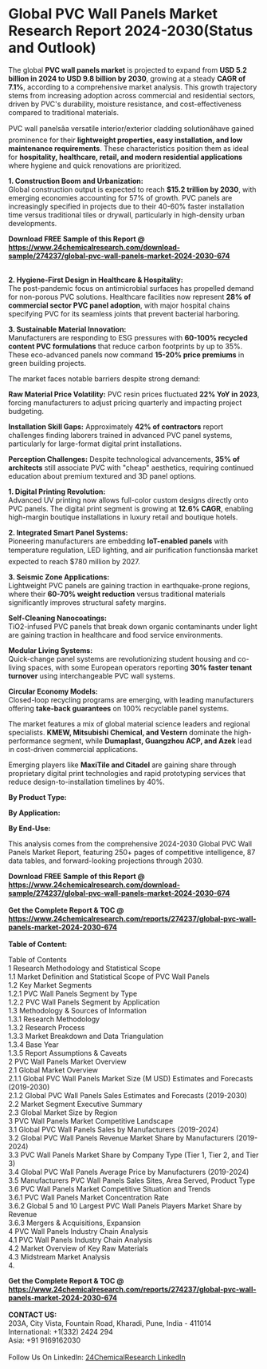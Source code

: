 <h1>Global PVC Wall Panels Market Research Report 2024-2030(Status and Outlook)</h1><p>The global <strong>PVC wall panels market</strong> is projected to expand from <strong>USD 5.2 billion in 2024 to USD 9.8 billion by 2030</strong>, growing at a steady <strong>CAGR of 7.1%</strong>, according to a comprehensive market analysis. This growth trajectory stems from increasing adoption across commercial and residential sectors, driven by PVC's durability, moisture resistance, and cost-effectiveness compared to traditional materials.</p><p>PVC wall panelsâa versatile interior/exterior cladding solutionâhave gained prominence for their <strong>lightweight properties, easy installation, and low maintenance requirements</strong>. These characteristics position them as ideal for <strong>hospitality, healthcare, retail, and modern residential applications</strong> where hygiene and quick renovations are prioritized.</p><p><strong>1. Construction Boom and Urbanization:</strong><br>
Global construction output is expected to reach <strong>$15.2 trillion by 2030</strong>, with emerging economies accounting for 57% of growth. PVC panels are increasingly specified in projects due to their 40-60% faster installation time versus traditional tiles or drywall, particularly in high-density urban developments.</p><div><b>Download FREE Sample of this Report @ 
            <a href="https://www.24chemicalresearch.com/download-sample/274237/global-pvc-wall-panels-market-2024-2030-674">
            https://www.24chemicalresearch.com/download-sample/274237/global-pvc-wall-panels-market-2024-2030-674</a></b></div><br><p><strong>2. Hygiene-First Design in Healthcare &amp; Hospitality:</strong><br>
The post-pandemic focus on antimicrobial surfaces has propelled demand for non-porous PVC solutions. Healthcare facilities now represent <strong>28% of commercial sector PVC panel adoption</strong>, with major hospital chains specifying PVC for its seamless joints that prevent bacterial harboring.</p><p><strong>3. Sustainable Material Innovation:</strong><br>
Manufacturers are responding to ESG pressures with <strong>60-100% recycled content PVC formulations</strong> that reduce carbon footprints by up to 35%. These eco-advanced panels now command <strong>15-20% price premiums</strong> in green building projects.</p><p>The market faces notable barriers despite strong demand:</p><p><strong>Raw Material Price Volatility:</strong> PVC resin prices fluctuated <strong>22% YoY in 2023</strong>, forcing manufacturers to adjust pricing quarterly and impacting project budgeting.</p><p><strong>Installation Skill Gaps:</strong> Approximately <strong>42% of contractors</strong> report challenges finding laborers trained in advanced PVC panel systems, particularly for large-format digital print installations.</p><p><strong>Perception Challenges:</strong> Despite technological advancements, <strong>35% of architects</strong> still associate PVC with "cheap" aesthetics, requiring continued education about premium textured and 3D panel options.</p><p><strong>1. Digital Printing Revolution:</strong><br>
Advanced UV printing now allows full-color custom designs directly onto PVC panels. The digital print segment is growing at <strong>12.6% CAGR</strong>, enabling high-margin boutique installations in luxury retail and boutique hotels.</p><p><strong>2. Integrated Smart Panel Systems:</strong><br>
Pioneering manufacturers are embedding <strong>IoT-enabled panels</strong> with temperature regulation, LED lighting, and air purification functionsâa market expected to reach $780 million by 2027.</p><p><strong>3. Seismic Zone Applications:</strong><br>
Lightweight PVC panels are gaining traction in earthquake-prone regions, where their <strong>60-70% weight reduction</strong> versus traditional materials significantly improves structural safety margins.</p><p><strong>Self-Cleaning Nanocoatings:</strong><br>
    TiO2-infused PVC panels that break down organic contaminants under light are gaining traction in healthcare and food service environments.</p><p><strong>Modular Living Systems:</strong><br>
    Quick-change panel systems are revolutionizing student housing and co-living spaces, with some European operators reporting <strong>30% faster tenant turnover</strong> using interchangeable PVC wall systems.</p><p><strong>Circular Economy Models:</strong><br>
    Closed-loop recycling programs are emerging, with leading manufacturers offering <strong>take-back guarantees</strong> on 100% recyclable panel systems.</p><p>The market features a mix of global material science leaders and regional specialists. <strong>KMEW, Mitsubishi Chemical, and Vestern</strong> dominate the high-performance segment, while <strong>Dumaplast, Guangzhou ACP, and Azek</strong> lead in cost-driven commercial applications.</p><p>Emerging players like <strong>MaxiTile and Citadel</strong> are gaining share through proprietary digital print technologies and rapid prototyping services that reduce design-to-installation timelines by 40%.</p><p><strong>By Product Type:</strong></p><p><strong>By Application:</strong></p><p><strong>By End-Use:</strong></p><p>This analysis comes from the comprehensive 2024-2030 Global PVC Wall Panels Market Report, featuring 250+ pages of competitive intelligence, 87 data tables, and forward-looking projections through 2030.</p><div><b>Download FREE Sample of this Report @ 
            <a href="https://www.24chemicalresearch.com/download-sample/274237/global-pvc-wall-panels-market-2024-2030-674">
            https://www.24chemicalresearch.com/download-sample/274237/global-pvc-wall-panels-market-2024-2030-674</a></b></div><br><div><b>Get the Complete Report & TOC @ 
            <a href="https://www.24chemicalresearch.com/reports/274237/global-pvc-wall-panels-market-2024-2030-674">
            https://www.24chemicalresearch.com/reports/274237/global-pvc-wall-panels-market-2024-2030-674</a></b></div><br>
            <b>Table of Content:</b><p>Table of Contents<br />
1 Research Methodology and Statistical Scope<br />
1.1 Market Definition and Statistical Scope of PVC Wall Panels<br />
1.2 Key Market Segments<br />
1.2.1 PVC Wall Panels Segment by Type<br />
1.2.2 PVC Wall Panels Segment by Application<br />
1.3 Methodology & Sources of Information<br />
1.3.1 Research Methodology<br />
1.3.2 Research Process<br />
1.3.3 Market Breakdown and Data Triangulation<br />
1.3.4 Base Year<br />
1.3.5 Report Assumptions & Caveats<br />
2 PVC Wall Panels Market Overview<br />
2.1 Global Market Overview<br />
2.1.1 Global PVC Wall Panels Market Size (M USD) Estimates and Forecasts (2019-2030)<br />
2.1.2 Global PVC Wall Panels Sales Estimates and Forecasts (2019-2030)<br />
2.2 Market Segment Executive Summary<br />
2.3 Global Market Size by Region<br />
3 PVC Wall Panels Market Competitive Landscape<br />
3.1 Global PVC Wall Panels Sales by Manufacturers (2019-2024)<br />
3.2 Global PVC Wall Panels Revenue Market Share by Manufacturers (2019-2024)<br />
3.3 PVC Wall Panels Market Share by Company Type (Tier 1, Tier 2, and Tier 3)<br />
3.4 Global PVC Wall Panels Average Price by Manufacturers (2019-2024)<br />
3.5 Manufacturers PVC Wall Panels Sales Sites, Area Served, Product Type<br />
3.6 PVC Wall Panels Market Competitive Situation and Trends<br />
3.6.1 PVC Wall Panels Market Concentration Rate<br />
3.6.2 Global 5 and 10 Largest PVC Wall Panels Players Market Share by Revenue<br />
3.6.3 Mergers & Acquisitions, Expansion<br />
4 PVC Wall Panels Industry Chain Analysis<br />
4.1 PVC Wall Panels Industry Chain Analysis<br />
4.2 Market Overview of Key Raw Materials<br />
4.3 Midstream Market Analysis<br />
4.</p><div><b>Get the Complete Report & TOC @ 
            <a href="https://www.24chemicalresearch.com/reports/274237/global-pvc-wall-panels-market-2024-2030-674">
            https://www.24chemicalresearch.com/reports/274237/global-pvc-wall-panels-market-2024-2030-674</a></b></div><br><b>CONTACT US:</b><br>
            203A, City Vista, Fountain Road, Kharadi, Pune, India - 411014<br>
            International: +1(332) 2424 294<br>
            Asia: +91 9169162030 <br><br>
            Follow Us On LinkedIn: <a href="https://www.linkedin.com/company/24chemicalresearch/">24ChemicalResearch LinkedIn</a>